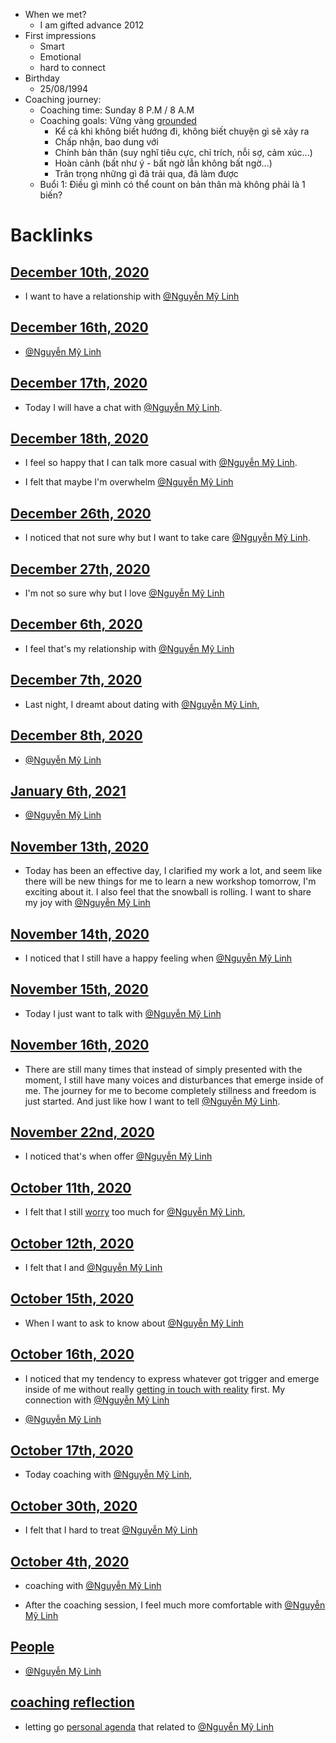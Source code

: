 - When we met?
    - I am gifted advance 2012
- First impressions
    - Smart
    - Emotional
    - hard to connect
- Birthday
    - 25/08/1994
- Coaching journey:
    - Coaching time: Sunday 8 P.M / 8 A.M
    - Coaching goals: Vững vàng [grounded](<grounded.md>)
        - Kể cả khi không biết hướng đi, không biết chuyện gì sẽ xảy ra
        - Chấp nhận, bao dung với
        - Chính bản thân (suy nghĩ tiêu cực, chỉ trích, nỗi sợ, cảm xúc...)
        - Hoàn cảnh (bất như ý - bất ngờ lẫn không bất ngờ...)
        - Trân trọng những gì đã trải qua, đã làm được
    - Buổi 1: Điều gì mình có thể count on bản thân mà không phải là 1 biến?

# Backlinks
## [December 10th, 2020](<December 10th, 2020.md>)
- I want to have a relationship with [@Nguyễn Mỹ Linh](<@Nguyễn Mỹ Linh.md>)

## [December 16th, 2020](<December 16th, 2020.md>)
- [@Nguyễn Mỹ Linh](<@Nguyễn Mỹ Linh.md>)

## [December 17th, 2020](<December 17th, 2020.md>)
- Today I will have a chat with [@Nguyễn Mỹ Linh](<@Nguyễn Mỹ Linh.md>).

## [December 18th, 2020](<December 18th, 2020.md>)
- I feel so happy that I can talk more casual with [@Nguyễn Mỹ Linh](<@Nguyễn Mỹ Linh.md>).

- I felt that maybe I'm overwhelm [@Nguyễn Mỹ Linh](<@Nguyễn Mỹ Linh.md>)

## [December 26th, 2020](<December 26th, 2020.md>)
- I noticed that not sure why but I want to take care [@Nguyễn Mỹ Linh](<@Nguyễn Mỹ Linh.md>).

## [December 27th, 2020](<December 27th, 2020.md>)
- I'm not so sure why but I love [@Nguyễn Mỹ Linh](<@Nguyễn Mỹ Linh.md>)

## [December 6th, 2020](<December 6th, 2020.md>)
- I feel that's my relationship with [@Nguyễn Mỹ Linh](<@Nguyễn Mỹ Linh.md>)

## [December 7th, 2020](<December 7th, 2020.md>)
- Last night, I dreamt about dating with [@Nguyễn Mỹ Linh](<@Nguyễn Mỹ Linh.md>),

## [December 8th, 2020](<December 8th, 2020.md>)
- [@Nguyễn Mỹ Linh](<@Nguyễn Mỹ Linh.md>)

## [January 6th, 2021](<January 6th, 2021.md>)
- [@Nguyễn Mỹ Linh](<@Nguyễn Mỹ Linh.md>)

## [November 13th, 2020](<November 13th, 2020.md>)
- Today has been an effective day, I clarified my work a lot, and seem like there will be new things for me to learn a new workshop tomorrow, I'm exciting about it. I also feel that the snowball is rolling. I want to share my joy with [@Nguyễn Mỹ Linh](<@Nguyễn Mỹ Linh.md>)

## [November 14th, 2020](<November 14th, 2020.md>)
- I noticed that I still have a happy feeling when [@Nguyễn Mỹ Linh](<@Nguyễn Mỹ Linh.md>)

## [November 15th, 2020](<November 15th, 2020.md>)
- Today I just want to talk with [@Nguyễn Mỹ Linh](<@Nguyễn Mỹ Linh.md>)

## [November 16th, 2020](<November 16th, 2020.md>)
- There are still many times that instead of simply presented with the moment, I still have many voices and disturbances that emerge inside of me. The journey for me to become completely stillness and freedom is just started. And just like how I want to tell [@Nguyễn Mỹ Linh](<@Nguyễn Mỹ Linh.md>).

## [November 22nd, 2020](<November 22nd, 2020.md>)
-  I noticed that's when offer [@Nguyễn Mỹ Linh](<@Nguyễn Mỹ Linh.md>)

## [October 11th, 2020](<October 11th, 2020.md>)
- I felt that I still [worry](<worry.md>) too much for [@Nguyễn Mỹ Linh](<@Nguyễn Mỹ Linh.md>),

## [October 12th, 2020](<October 12th, 2020.md>)
- I felt that I and [@Nguyễn Mỹ Linh](<@Nguyễn Mỹ Linh.md>)

## [October 15th, 2020](<October 15th, 2020.md>)
- When I want to ask to know about [@Nguyễn Mỹ Linh](<@Nguyễn Mỹ Linh.md>)

## [October 16th, 2020](<October 16th, 2020.md>)
- I noticed that my tendency to express whatever got trigger and emerge inside of me without really [getting in touch with reality](<getting in touch with reality.md>) first. My connection with [@Nguyễn Mỹ Linh](<@Nguyễn Mỹ Linh.md>)

- [@Nguyễn Mỹ Linh](<@Nguyễn Mỹ Linh.md>)

## [October 17th, 2020](<October 17th, 2020.md>)
- Today coaching with [@Nguyễn Mỹ Linh](<@Nguyễn Mỹ Linh.md>),

## [October 30th, 2020](<October 30th, 2020.md>)
- I felt that I hard to treat [@Nguyễn Mỹ Linh](<@Nguyễn Mỹ Linh.md>)

## [October 4th, 2020](<October 4th, 2020.md>)
- coaching with [@Nguyễn Mỹ Linh](<@Nguyễn Mỹ Linh.md>)

- After the coaching session, I feel much more comfortable with [@Nguyễn Mỹ Linh](<@Nguyễn Mỹ Linh.md>)

## [People](<People.md>)
- [@Nguyễn Mỹ Linh](<@Nguyễn Mỹ Linh.md>)

## [coaching reflection](<coaching reflection.md>)
- letting go [personal agenda](<personal agenda.md>) that related to [@Nguyễn Mỹ Linh](<@Nguyễn Mỹ Linh.md>)

